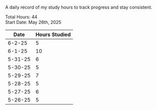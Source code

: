 A daily record of my study hours to track progress and stay consistent.

Total Hours: 44  
Start Date: May 26th, 2025

| **Date** | **Hours Studied** |
| -------- | ----------------- |
| 6-2-25   | 5                 |
| 6-1-25   | 10                |
| 5-31-25  | 6                 |
| 5-30-25  | 5                 |
| 5-29-25  | 7                 |
| 5-28-25  | 5                 |
| 5-27-25  | 6                 |
| 5-26-25  | 5                 |



